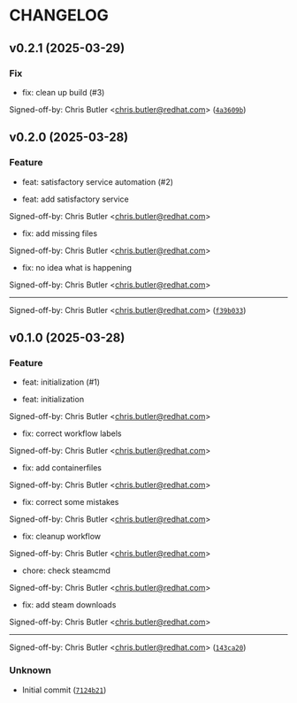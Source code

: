 # CHANGELOG

## v0.2.1 (2025-03-29)

### Fix

* fix: clean up build (#3)

Signed-off-by: Chris Butler &lt;chris.butler@redhat.com&gt; ([`4a3609b`](https://github.com/tempest-concorde/bootc-satisfactory/commit/4a3609bc60c11db3119718956b1b8bbea825523c))

## v0.2.0 (2025-03-28)

### Feature

* feat: satisfactory service automation (#2)

* feat: add satisfactory service

Signed-off-by: Chris Butler &lt;chris.butler@redhat.com&gt;

* fix: add missing files

Signed-off-by: Chris Butler &lt;chris.butler@redhat.com&gt;

* fix: no idea what is happening

Signed-off-by: Chris Butler &lt;chris.butler@redhat.com&gt;

---------

Signed-off-by: Chris Butler &lt;chris.butler@redhat.com&gt; ([`f39b033`](https://github.com/tempest-concorde/bootc-satisfactory/commit/f39b033f725079c4197262eede9630b45e9178c2))

## v0.1.0 (2025-03-28)

### Feature

* feat: initialization (#1)

* feat: initialization

Signed-off-by: Chris Butler &lt;chris.butler@redhat.com&gt;

* fix: correct workflow labels

Signed-off-by: Chris Butler &lt;chris.butler@redhat.com&gt;

* fix: add containerfiles

Signed-off-by: Chris Butler &lt;chris.butler@redhat.com&gt;

* fix: correct some mistakes

Signed-off-by: Chris Butler &lt;chris.butler@redhat.com&gt;

* fix: cleanup workflow

Signed-off-by: Chris Butler &lt;chris.butler@redhat.com&gt;

* chore: check steamcmd

Signed-off-by: Chris Butler &lt;chris.butler@redhat.com&gt;

* fix: add steam downloads

Signed-off-by: Chris Butler &lt;chris.butler@redhat.com&gt;

---------

Signed-off-by: Chris Butler &lt;chris.butler@redhat.com&gt; ([`143ca20`](https://github.com/tempest-concorde/bootc-satisfactory/commit/143ca20c3d46c01c8f419c074eacc6d741e1229c))

### Unknown

* Initial commit ([`7124b21`](https://github.com/tempest-concorde/bootc-satisfactory/commit/7124b21fb50019e936c0f93339d35a465f362a01))
